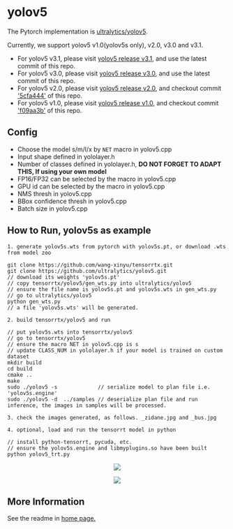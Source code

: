 # yolov5

The Pytorch implementation is [ultralytics/yolov5](https://github.com/ultralytics/yolov5).

Currently, we support yolov5 v1.0(yolov5s only), v2.0, v3.0 and v3.1.

- For yolov5 v3.1, please visit [yolov5 release v3.1](https://github.com/ultralytics/yolov5/releases/tag/v3.1), and use the latest commit of this repo.
- For yolov5 v3.0, please visit [yolov5 release v3.0](https://github.com/ultralytics/yolov5/releases/tag/v3.0), and use the latest commit of this repo.
- For yolov5 v2.0, please visit [yolov5 release v2.0](https://github.com/ultralytics/yolov5/releases/tag/v2.0), and checkout commit ['5cfa444'](https://github.com/wang-xinyu/tensorrtx/commit/5cfa4445170eabaa54acd5ad7f469ef65a8763f1) of this repo.
- For yolov5 v1.0, please visit [yolov5 release v1.0](https://github.com/ultralytics/yolov5/releases/tag/v1.0), and checkout commit ['f09aa3b'](https://github.com/wang-xinyu/tensorrtx/commit/f09aa3bbebf4d4d37b6d3b32a1d39e1f2678a07b) of this repo.

## Config

- Choose the model s/m/l/x by `NET` macro in yolov5.cpp
- Input shape defined in yololayer.h
- Number of classes defined in yololayer.h, **DO NOT FORGET TO ADAPT THIS, If using your own model**
- FP16/FP32 can be selected by the macro in yolov5.cpp
- GPU id can be selected by the macro in yolov5.cpp
- NMS thresh in yolov5.cpp
- BBox confidence thresh in yolov5.cpp
- Batch size in yolov5.cpp

## How to Run, yolov5s as example

```
1. generate yolov5s.wts from pytorch with yolov5s.pt, or download .wts from model zoo

git clone https://github.com/wang-xinyu/tensorrtx.git
git clone https://github.com/ultralytics/yolov5.git
// download its weights 'yolov5s.pt'
// copy tensorrtx/yolov5/gen_wts.py into ultralytics/yolov5
// ensure the file name is yolov5s.pt and yolov5s.wts in gen_wts.py
// go to ultralytics/yolov5
python gen_wts.py
// a file 'yolov5s.wts' will be generated.

2. build tensorrtx/yolov5 and run

// put yolov5s.wts into tensorrtx/yolov5
// go to tensorrtx/yolov5
// ensure the macro NET in yolov5.cpp is s
// update CLASS_NUM in yololayer.h if your model is trained on custom dataset
mkdir build
cd build
cmake ..
make
sudo ./yolov5 -s             // serialize model to plan file i.e. 'yolov5s.engine'
sudo ./yolov5 -d  ../samples // deserialize plan file and run inference, the images in samples will be processed.

3. check the images generated, as follows. _zidane.jpg and _bus.jpg

4. optional, load and run the tensorrt model in python

// install python-tensorrt, pycuda, etc.
// ensure the yolov5s.engine and libmyplugins.so have been built
python yolov5_trt.py
```

<p align="center">
<img src="https://user-images.githubusercontent.com/15235574/78247927-4d9fac00-751e-11ea-8b1b-704a0aeb3fcf.jpg">
</p>

<p align="center">
<img src="https://user-images.githubusercontent.com/15235574/78247970-60b27c00-751e-11ea-88df-41473fed4823.jpg">
</p>

## More Information

See the readme in [home page.](https://github.com/wang-xinyu/tensorrtx)

